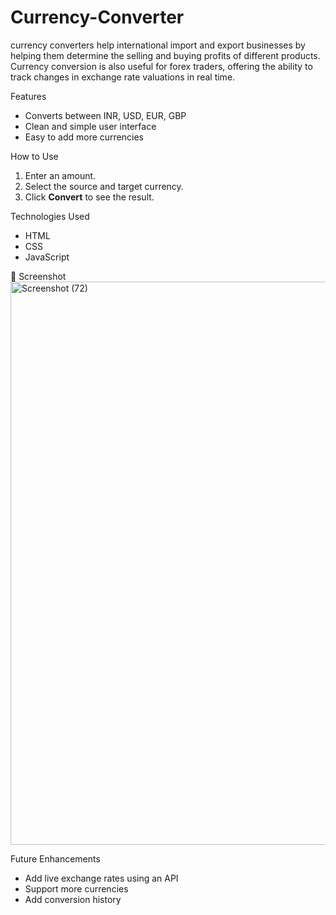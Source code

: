 # Currency-Converter

currency converters help international import and export businesses by helping them determine the selling and buying profits of different products. Currency conversion is also useful for forex traders, offering the ability to track changes in exchange rate valuations in real time.

  Features
- Converts between INR, USD, EUR, GBP
- Clean and simple user interface
- Easy to add more currencies

How to Use
1. Enter an amount.
2. Select the source and target currency.
3. Click **Convert** to see the result.

Technologies Used
- HTML
- CSS
- JavaScript

📸 Screenshot
<img width="1920" height="901" alt="Screenshot (72)" src="https://github.com/user-attachments/assets/3d03ddb9-5f30-4cbd-b50f-324ffd1e4cb8" />



Future Enhancements
- Add live exchange rates using an API
- Support more currencies
- Add conversion history

